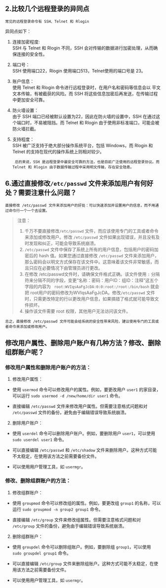 ## 2.比较几个远程登录的异同点

    常见的远程登录命令有 SSH、Telnet 和 Rlogin
异同点如下：
1. 连接加密程度:  
SSH 与 Telnet 和 Rlogin 不同，SSH 会对传输的数据进行加密处理，从而确保连接的安全性。
3. 端口号：  
SSH 使用端口22，Rlogin 使用端口513，Telnet使用的端口号是 23。 
3. 账户信息：  
使用 Telnet 和 Rlogin 命令进行远程登录时，在用户名和密码等信息会以 平文 文本传输，有被截获的风险。而 SSH 将这些信息加密后再发送，在传输过程中更加安全可靠。
4. 防火墙设置：  
由于 SSH 端口已经被默认设置为22，因此在防火墙的设置中，SSH 在通过这个端口时，不易被阻挡。而 Telnet 和 Rlogin 由于使用非标准端口，可能会被防火墙拦截。
5. 支持程度：  
SSH 被广泛支持于绝大部分操作系统平台，包括 Windows，而 Rlogin 和 Telnet 的支持在现代的操作系统上则相对较少。

        总的来说，SSH 是远程登录中最安全可靠的方法，也是目前广泛使用的远程登录协议。而 Telnet 和 Rlogin 由于数据传输过程中采用明文传输，存在安全隐患。

## 6.通过直接修改`/etc/passwd` 文件来添加用户有何好处？需要注意什么问题？
    直接修改 /etc/passwd 文件来添加用户的好处：可以快速添加并设置用户的信息，而不用通过命令行一个一个去设置。
>  注意：
> 1. 千万不要直接修改`/etc/passwd` 文件，而应该使用专门的工具或者命令来添加或修改用户。修改 `/etc/passwd` 文件如果出现错误，并且没有及时发现和纠正，可能会导致系统崩溃。  
> 2. `/etc/passwd` 文件中保存了系统上所有的用户信息，包括用户的密码加密后的 hash 值。如果您通过直接修改 `/etc/passwd` 文件来添加用户，那么密码会以明文方式保存在该文件中。这意味着该文件非常敏感，而且只应在必要情况下由管理员进行更改。  
> 3. 在修改 /etc/passwd文件时，请确保文件格式正确。该文件使用 `:` 分隔符来分隔不同的字段，变更“名称：密码：用户ID：组ID：注释”这五个字段的内容为 ` root:WVIqsAaFgJcDA:0:0:root:/root:/bin/bash`  就会把 root用户的密码修改为WVIqsAaFgJcDA。修改`/etc/passwd`  文件时，只需更改特定的行以更改用户信息，如果搞错了格式就可能导致文件损坏。  
> 4. 操作该文件需要 root 权限，其他用户无法访问该文件。  
  
    总之，直接修改 /etc/passwd 文件可能会给系统的安全性带来风险，建议使用专门的工具或者命令来添加或修改用户。

## 修改用户属性、删除用户账户有几种方法？修改、删除组群账户呢？
### 修改用户属性和删除用户账户的方法：
1. 修改用户属性：  
  
- 使用 `usermod` 命令可以修改用户的属性。例如，要更改用户 `user1` 的家目录，可以运行 `sudo usermod -d /new/home/dir user1` 命令。  
  
- 直接编辑 `/etc/passwd` 文件来修改用户属性。但需要注意格式问题和对 `/etc/passwd` 文件的备份，避免由于编辑错误导致系统崩溃。  
  
2. 删除用户账户：  
  
- 使用 `userdel` 命令可以删除用户账户。例如，要删除用户 `user1`，可以使用 `sudo userdel user1` 命令。  
  
- 可以直接编辑 `/etc/passwd` 和 `/etc/shadow` 文件来删除用户。这种方式可能不太稳定，在使用该方法之前需要备份文件。  
  
- 可以使用用户管理工具，如 `usermgr`。
### 修改、删除组群账户的方法：
1. 修改组群账户：  
  
- 使用 `groupmod` 命令可以修改组的属性。例如，要更改组 `group1` 的名称，可以运行 `sudo groupmod -n group2 group1` 命令。  
  
- 直接编辑 `/etc/group` 文件来修改组属性。但需要注意格式问题和对 `/etc/group` 文件的备份，避免由于编辑错误导致系统崩溃。  
  
2. 删除组群账户：  
  
- 使用 `groupdel` 命令可以删除组账户。例如，要删除组 `group1`，可以使用 `sudo groupdel group1` 命令。  
  
- 可以直接编辑 `/etc/group` 文件来删除组账户。这种方式可能不太稳定，在使用该方法之前需要备份文件。  
  
- 可以使用用户管理工具，如 `usermgr`。


     
